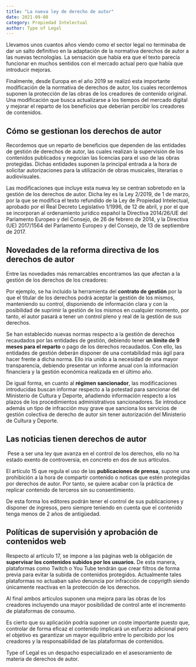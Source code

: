 ```yaml
---
title: "La nueva ley de derecho de autor"
date: 2021-09-08
category: Propiedad Intelectual
author: Type of Legal
---
```


Llevamos unos cuantos años viendo como el sector legal no terminaba de dar un salto definitivo en la adaptación de la normativa derechos de autor a las nuevas tecnologías. La sensación que había era que el texto parecía funcionar en muchos sentidos con el mercado actual pero que había que introducir mejoras.

Finalmente, desde Europa en el año 2019 se realizó esta importante modificación de la normativa de derechos de autor, los cuales recordemos suponen la protección de las obras de los creadores de contenido original. Una modificación que busca actualizarse a los tiempos del mercado digital y mejorar el reparto de los beneficios que deberían percibir los creadores de contenidos.

Cómo se gestionan los derechos de autor
---------------------------------------

Recordemos que un reparto de beneficios que dependen de las entidades de gestión de derechos de autor, las cuales realizan la supervisión de los contenidos publicados y negocian las licencias para el uso de las obras protegidas. Dichas entidades suponen la principal entrada a la hora de solicitar autorizaciones para la utilización de obras musicales, literarias o audiovisuales.

Las modificaciones que incluye esta nueva ley se centran sobretodo en la gestión de los derechos de autor. Dicha ley es la Ley 2/2019, de 1 de marzo, por la que se modifica el texto refundido de la Ley de Propiedad Intelectual, aprobado por el Real Decreto Legislativo 1/1996, de 12 de abril, y por el que se incorporan al ordenamiento jurídico español la Directiva 2014/26/UE del Parlamento Europeo y del Consejo, de 26 de febrero de 2014, y la Directiva (UE) 2017/1564 del Parlamento Europeo y del Consejo, de 13 de septiembre de 2017.

Novedades de la reforma directiva de los derechos de autor
----------------------------------------------------------

Entre las novedades más remarcables encontramos las que afectan a la gestión de los derechos de los creadores:

Por ejemplo, se ha incluido la herramienta del **contrato de gestión** por la que el titular de los derechos podrá aceptar la gestión de los mismos, manteniendo su control, disponiendo de información clara y con la posibilidad de suprimir la gestión de los mismos en cualquier momento, por tanto, el autor pasará a tener un control pleno y real de la gestión de sus derechos.

Se han establecido nuevas normas respecto a la gestión de derechos recaudados por las entidades de gestión, debiendo tener **un límite de 9 meses para el reparto** o pago de los derechos recaudados. Con ello, las entidades de gestión deberán disponer de una contabilidad más ágil para hacer frente a dicha norma. Ello iría unido a la necesidad de una mayor transparencia, debiendo presentar un informe anual con la información financiera y la gestión económica realizada en el último año.

De igual forma, en cuanto al **régimen sancionador**, las modificaciones introducidas buscan informar respecto a la potestad para sancionar del Ministerio de Cultura y Deporte, añadiendo información respecto a los plazos de los procedimientos administrativos sancionadores. Se introduce además un tipo de infracción muy grave que sanciona los servicios de gestión colectiva de derecho de autor sin tener autorización del Ministerio de Cultura y Deporte.

Las noticias tienen derechos de autor
-------------------------------------

 Pese a ser una ley que avanza en el control de los derechos, ello no ha estado exento de controversia, en concreto en dos de sus artículos.

El artículo 15 que regula el uso de las **publicaciones de prensa**, supone una prohibición a la hora de compartir contenido o noticas que estén protegidas por derechos de autor. Por tanto, se quiere acabar con la práctica de replicar contenido de terceros sin su consentimiento.

De esta forma los editores podrán tener el control de sus publicaciones y disponer de ingresos, pero siempre teniendo en cuenta que el contenido tenga menos de 2 años de antigüedad.

Políticas de supervisión y aprobación de contenidos web
-------------------------------------------------------

Respecto al artículo 17, se impone a las páginas web la obligación de **supervisar los contenidos subidos por los usuarios.** De esta manera, plataformas como Twitch o You Tube tendrán que crear filtros de forma previa para evitar la subida de contenidos protegidos. Actualmente tales plataformas no actuaban salvo denuncia por infracción de copyrigth siendo únicamente reactivas en la protección de los derechos.

Al final ambos artículos suponen una mejora para las obras de los creadores incluyendo una mayor posibilidad de control ante el incremento de plataformas de consumo.

Es cierto que su aplicación podría suponer un coste importante puesto que, controlar de forma eficaz el contenido implicará un esfuerzo adicional pero el objetivo es garantizar un mayor equilibrio entre lo percibido por los creadores y la responsabilidad de las plataformas de contenidos.

Type of Legal es un despacho especializado en el asesoramiento de materia de derechos de autor.
